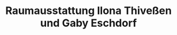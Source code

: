 ---
title: "Raumausstattung Ilona Thiveßen und Gaby Eschdorf"
url: /koeln/raumausstattung-ilona-thivessen-und-gaby-eschdorf/
shop: Raumausstattung
---